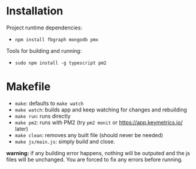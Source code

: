 # Installation

Project runtime dependencies:
- `npm install fbgraph mongodb pmx`

Tools for building and running:
- `sudo npm install -g typescript pm2`

# Makefile

- `make`: defaults to `make watch`
- `make watch`: builds app and keep watching for changes and rebuilding
- `make run`: runs directly
- `make pm2`: runs with PM2 (try `pm2 monit` or https://app.keymetrics.io/ later)
- `make clean`: removes any built file (should never be needed)
- `make js/main.js`: simply build and close.

**warning:** if any building error happens, nothing will be outputed and the js files will be unchanged. You are forced to fix any errors before running.
